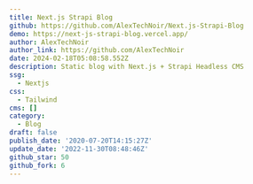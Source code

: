 ```yaml
---
title: Next.js Strapi Blog
github: https://github.com/AlexTechNoir/Next.js-Strapi-Blog
demo: https://next-js-strapi-blog.vercel.app/
author: AlexTechNoir
author_link: https://github.com/AlexTechNoir
date: 2024-02-18T05:08:58.552Z
description: Static blog with Next.js + Strapi Headless CMS
ssg:
  - Nextjs
css:
  - Tailwind
cms: []
category:
  - Blog
draft: false
publish_date: '2020-07-20T14:15:27Z'
update_date: '2022-11-30T08:48:46Z'
github_star: 50
github_fork: 6
---
```

